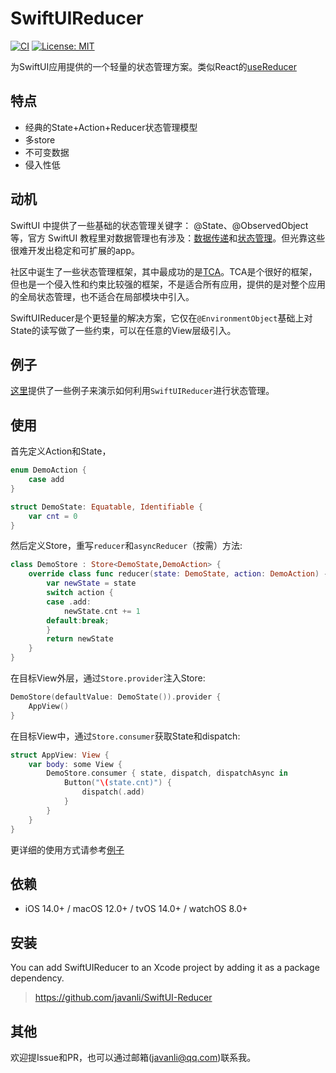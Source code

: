 # SwiftUIReducer

[![CI](https://img.shields.io/badge/SPM-supported-DE5C43.svg?style=flat)](https://swift.org/package-manager/)
[![License: MIT](https://img.shields.io/badge/License-MIT-yellow.svg)](https://opensource.org/licenses/MIT)

为SwiftUI应用提供的一个轻量的状态管理方案。类似React的[useReducer](https://reactjs.org/docs/hooks-reference.html#usereducer)

## 特点

* 经典的State+Action+Reducer状态管理模型
* 多store
* 不可变数据
* 侵入性低

## 动机

SwiftUI 中提供了一些基础的状态管理关键字： @State、@ObservedObject 等，官方 SwiftUI 教程里对数据管理也有涉及：[数据传递](https://developer.apple.com/tutorials/app-dev-training/passing-data-with-bindings)和[状态管理](https://developer.apple.com/tutorials/app-dev-training/managing-state-and-life-cycle)。但光靠这些很难开发出稳定和可扩展的app。

社区中诞生了一些状态管理框架，其中最成功的是[TCA](https://github.com/pointfreeco/swift-composable-architecture)。TCA是个很好的框架，但也是一个侵入性和约束比较强的框架，不是适合所有应用，提供的是对整个应用的全局状态管理，也不适合在局部模块中引入。

SwiftUIReducer是个更轻量的解决方案，它仅在`@EnvironmentObject`基础上对State的读写做了一些约束，可以在任意的View层级引入。

## 例子

[这里](./Examples/)提供了一些例子来演示如何利用`SwiftUIReducer`进行状态管理。

## 使用

首先定义Action和State，

```swift
enum DemoAction {
    case add
}

struct DemoState: Equatable, Identifiable {
    var cnt = 0
}
```

然后定义Store，重写`reducer`和`asyncReducer`（按需）方法:

```swift
class DemoStore : Store<DemoState,DemoAction> {
    override class func reducer(state: DemoState, action: DemoAction) -> DemoState? {
        var newState = state
        switch action {
        case .add:
            newState.cnt += 1
        default:break;
        }
        return newState
    }
}
```

在目标View外层，通过`Store.provider`注入Store:

```swift
DemoStore(defaultValue: DemoState()).provider {
    AppView()
}
```

在目标View中，通过`Store.consumer`获取State和dispatch:

```swift
struct AppView: View {
    var body: some View {
        DemoStore.consumer { state, dispatch, dispatchAsync in
            Button("\(state.cnt)") {
                dispatch(.add)
            }
        }
    }
}
```

更详细的使用方式请参考[例子](./Examples/)

## 依赖

* iOS 14.0+ / macOS 12.0+ / tvOS 14.0+ / watchOS 8.0+

## 安装

You can add SwiftUIReducer to an Xcode project by adding it as a package dependency.

> https://github.com/javanli/SwiftUI-Reducer

## 其他

欢迎提Issue和PR，也可以通过邮箱(javanli@qq.com)联系我。
